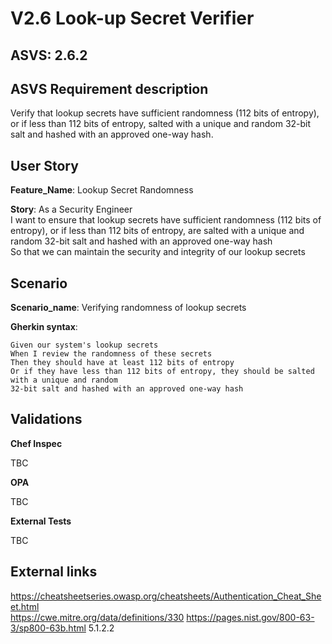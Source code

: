 # V2.6 Look-up Secret Verifier

## ASVS: 2.6.2

## ASVS Requirement description

Verify that lookup secrets have sufficient randomness (112 bits
of entropy), or if less than 112 bits of entropy, salted with a
unique and random 32-bit salt and hashed with an approved one-way
hash.

## User Story

**Feature_Name**: Lookup Secret Randomness

**Story**:
As a Security Engineer\
I want to ensure that lookup secrets have sufficient randomness (112 bits of entropy), or if less 
than 112 bits of entropy, are salted with a unique and random 32-bit salt and hashed with an 
approved one-way hash\
So that we can maintain the security and integrity of our lookup secrets

## Scenario

**Scenario_name**: Verifying randomness of lookup secrets

**Gherkin syntax**:

```gherkin
Given our system's lookup secrets
When I review the randomness of these secrets
Then they should have at least 112 bits of entropy
Or if they have less than 112 bits of entropy, they should be salted with a unique and random 
32-bit salt and hashed with an approved one-way hash
```

## Validations

**Chef Inspec**

TBC

**OPA**

TBC

**External Tests**

TBC

## External links

<https://cheatsheetseries.owasp.org/cheatsheets/Authentication_Cheat_Sheet.html> \
<https://cwe.mitre.org/data/definitions/330>
<https://pages.nist.gov/800-63-3/sp800-63b.html> 5.1.2.2

